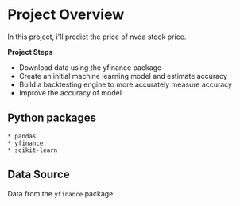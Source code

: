 # Project Overview

In this project, i'll predict the price of nvda stock price.

**Project Steps**

* Download data using the yfinance package
* Create an initial machine learning model and estimate accuracy
* Build a backtesting engine to more accurately measure accuracy
* Improve the accuracy of model

## Python packages
    * pandas
    * yfinance
    * scikit-learn

## Data Source
Data from the `yfinance` package.
